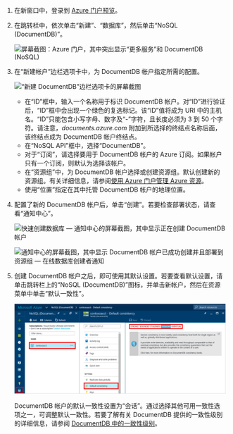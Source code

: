 1. 在新窗口中，登录到 [Azure 门户预览](https://portal.azure.cn/)。
2. 在跳转栏中，依次单击“新建”、“数据库”，然后单击“NoSQL \(DocumentDB\)”。

    ![屏幕截图：Azure 门户，其中突出显示“更多服务”和 DocumentDB \(NoSQL\)](./media/documentdb-create-dbaccount/create-nosql-db-databases-json-tutorial-1.png)  

3. 在“新建帐户”边栏选项卡中，为 DocumentDB 帐户指定所需的配置。

    ![“新建 DocumentDB”边栏选项卡的屏幕截图](./media/documentdb-create-dbaccount/create-nosql-db-databases-json-tutorial-2.png)  

    * 在“ID”框中，输入一个名称用于标识 DocumentDB 帐户。对“ID”进行验证后，“ID”框中会出现一个绿色的复选标记。该“ID”值将成为 URI 中的主机名。“ID”只能包含小写字母、数字及“-”字符，且长度必须为 3 到 50 个字符。请注意，*documents.azure.com* 附加到所选择的终结点名称后面，该终结点成为 DocumentDB 帐户终结点。
    * 在“NoSQL API”框中，选择“DocumentDB”。
    * 对于“订阅”，请选择要用于 DocumentDB 帐户的 Azure 订阅。如果帐户只有一个订阅，则默认为选择该帐户。
    * 在“资源组”中，为 DocumentDB 帐户选择或创建资源组。默认创建新的资源组。有关详细信息，请参阅[使用 Azure 门户管理 Azure 资源](../articles/azure-resource-manager/resource-group-portal.md)。
    * 使用“位置”指定在其中托管 DocumentDB 帐户的地理位置。
4. 配置了新的 DocumentDB 帐户后，单击“创建”。若要检查部署状态，请查看“通知中心”。

    ![快速创建数据库 — 通知中心的屏幕截图，其中显示正在创建 DocumentDB 帐户](./media/documentdb-create-dbaccount/create-nosql-db-databases-json-tutorial-4.png)  

    ![通知中心的屏幕截图，其中显示 DocumentDB 帐户已成功创建并且部署到资源组 — 在线数据库创建者通知](./media/documentdb-create-dbaccount/create-nosql-db-databases-json-tutorial-5.png)  

5. 创建 DocumentDB 帐户之后，即可使用其默认设置。若要查看默认设置，请单击跳转栏上的“NoSQL \(DocumentDB\)”图标，并单击新帐户，然后在资源菜单中单击“默认一致性”。

    ![显示如何在 Azure 门户中打开 Azure DocumentDB 数据库帐户的屏幕截图](./media/documentdb-create-dbaccount/azure-documentdb-database-open-account-portal.png)  

    DocumentDB 帐户的默认一致性设置为“会话”。通过选择其他可用一致性选项之一，可调整默认一致性。若要了解有关 DocumentDB 提供的一致性级别的详细信息，请参阅 [DocumentDB 中的一致性级别](../articles/documentdb/documentdb-consistency-levels.md)。

[How to: Create a DocumentDB account]: #Howto
[Next steps]: #NextSteps
[documentdb-manage]: ../articles/documentdb/documentdb-manage.md

<!---HONumber=Mooncake_0109_2017-->